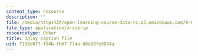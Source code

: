 ```yaml
---
content_type: resource
description: ''
file: /media/https%3A/open-learning-course-data-rc.s3.amazonaws.com/8-01sc-classical-mechanics-fall-2016/7138e077f94bfb67714ad8dd9fe9854a_r2Qb0vsxa8Y.srt
file_type: application/x-subrip
resourcetype: Other
title: 3play caption file
uid: 7138e077-f94b-fb67-714a-d8dd9fe9854a
---
```

